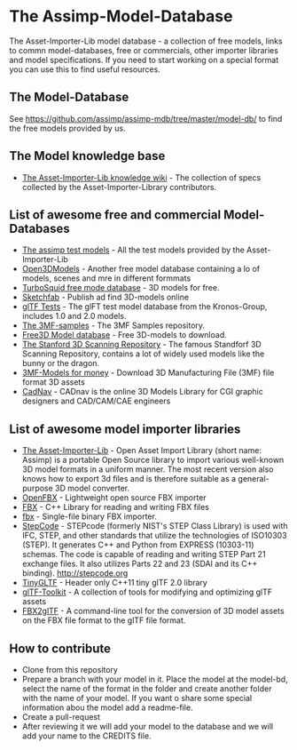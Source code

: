 # The Assimp-Model-Database
The Asset-Importer-Lib model database - a collection of free models, links to commn model-databases, free or commercials, other importer libraries and model specifications. If you need to start working on a special format you can use this to find useful resources.

## The Model-Database
See https://github.com/assimp/assimp-mdb/tree/master/model-db/ to find the free models provided by us.

## The Model knowledge base
- [The Asset-Importer-Lib knowledge wiki](https://github.com/assimp/assimp/wiki/The-asset-knowledge-base) - The collection of specs collected by the Asset-Importer-Library contributors.

## List of awesome free and commercial Model-Databases
- [The assimp test models](https://github.com/assimp/assimp/tree/master/test/models) - All the test models provided by the Asset-Importer-Lib
- [Open3DModels](http://open3dmodel.com/) - Another free model database containing a lo of models, scenes and mre in different formmats
- [TurboSquid free mode database](https://www.turbosquid.com/Search/3D-Models/free) - 3D models for free.
- [Sketchfab](https://sketchfab.com) - Publish ad find 3D-models online
- [glTF Tests](https://github.com/KhronosGroup/glTF-Sample-Models) - The glFT test model database from the Kronos-Group, includes 1.0 and 2.0 models.
- [The 3MF-samples](https://github.com/3MFConsortium/3mf-samples) - The 3MF Samples repository.
- [Free3D Model database](https://free3d.com/) - Free 3D-models to download.
- [The Stanford 3D Scanning Repository](http://graphics.stanford.edu/data/3Dscanrep/) - The famous Standforf 3D Scanning Repository, contains a lot of widely used models like the bunny or the dragon.
- [3MF-Models for money](https://www.cgtrader.com/3d-models/ext/3mf) - Download 3D Manufacturing File (3MF) file format 3D assets
- [CadNav](http://www.cadnav.com/) - CADnav is the online 3D Models Library for CGI graphic designers and CAD/CAM/CAE engineers

## List of awesome model importer libraries
- [The Asset-Importer-Lib](http://www.assimp.org/) - Open Asset Import Library (short name: Assimp) is a portable Open Source library to import various well-known 3D model formats in a uniform manner. The most recent version also knows how to export 3d files and is therefore suitable as a general-purpose 3D model converter.
- [OpenFBX](https://github.com/nem0/OpenFBX) - Lightweight open source FBX importer
- [FBX](https://github.com/jskorepa/fbx) - C++ Library for reading and writing FBX files
- [fbx](https://github.com/origamicomet/fbx) -  Single-file binary FBX importer.
- [StepCode](https://github.com/stepcode/stepcode) - STEPcode (formerly NIST's STEP Class Library) is used with IFC, STEP, and other standards that utilize the technologies of ISO10303 (STEP). It generates C++ and Python from EXPRESS (10303-11) schemas. The code is capable of reading and writing STEP Part 21 exchange files. It also utilizes Parts 22 and 23 (SDAI and its C++ binding). http://stepcode.org
- [TinyGLTF](https://github.com/syoyo/tinygltf) - Header only C++11 tiny glTF 2.0 library
- [glTF-Toolkit](https://github.com/Microsoft/glTF-Toolkit) - A collection of tools for modifying and optimizing glTF assets
- [FBX2glTF](https://github.com/facebookincubator/FBX2glTF) - A command-line tool for the conversion of 3D model assets on the FBX file format to the glTF file format.

## How to contribute
- Clone from this repository 
- Prepare a branch with your model in it. Place the model at the model-bd, select the name of the format in the folder and create another
  folder with the name of your model. If you want o share some special information abou the model add a readme-file.
- Create a pull-request
- After reviewing it we will add your model to the database and we will add your name to the CREDITS file.
